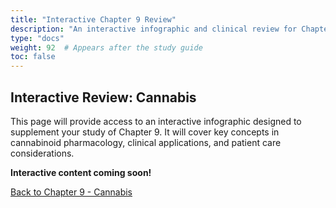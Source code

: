 ```yaml
---
title: "Interactive Chapter 9 Review"
description: "An interactive infographic and clinical review for Chapter 9: Cannabis."
type: "docs"
weight: 92  # Appears after the study guide
toc: false
---
```


## Interactive Review: Cannabis

This page will provide access to an interactive infographic designed to supplement your study of Chapter 9. It will cover key concepts in cannabinoid pharmacology, clinical applications, and patient care considerations.

**Interactive content coming soon!**



[Back to Chapter 9 - Cannabis](../)

